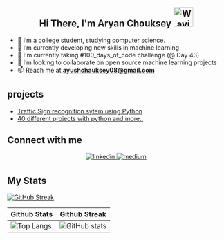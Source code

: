 <h2 align="center">
    Hi There, I'm Aryan Chouksey
    <img src="https://raw.githubusercontent.com/nixin72/nixin72/master/wave.gif" 
         alt="Waving hand animated gif"
         height="45"
         width="45" />
</h3>


- 🔭 I’m a college student, studying computer science.
- 🌱 I’m currently developing new skills in machine learning
- 🤞 I'm currently taking #100_days_of_code challenge (@ Day 43)
- 👯 I’m looking to collaborate on open source machine learning projects 
- 📫 Reach me at **ayushchauksey08@gmail.com**

## projects
* [Traffic Sign recognition sytem using Python](https://github.com/Dunno-Ikigai/Traffic-sign-recognition)
* [40 different projects with python and more..](https://github.com/MrNoBody86/100-Days-of-Code)

## Connect with me  
<div align="center">
<a href="https://www.linkedin.com/in/aryan-chouksey" target="_blank">
<img src=https://img.shields.io/badge/linkedin-%231E77B5.svg?&style=for-the-badge&logo=linkedin&logoColor=white alt=linkedin style="margin-bottom: 5px;" />
</a>
<a href="https://medium.com/@ayushchauksey08" target="_blank">
<img src=https://img.shields.io/badge/medium-%23292929.svg?&style=for-the-badge&logo=medium&logoColor=white alt=medium style="margin-bottom: 5px;" />
</a>  
</div>  

## My Stats
[![GitHub Streak](http://github-readme-streak-stats.herokuapp.com?user=MrNoBody86&theme=merko&hide_border=true&date_format=M%20j%5B%2C%20Y%5D)](https://git.io/streak-stats)

| Github Stats | Github Streak |
|--------------|---------------|
|![Top Langs](https://github-readme-stats.vercel.app/api/top-langs/?username=MrNoBody86&layout=compact&theme=tokyonight&hide=css,ejs,html,jupyter,yacc,lex,c%20notebook&langs_count=8) | ![GitHub stats](https://github-readme-stats.vercel.app/api?username=MrNoBody86&show_icons=true&count_private=true&theme=tokyonight)    |


